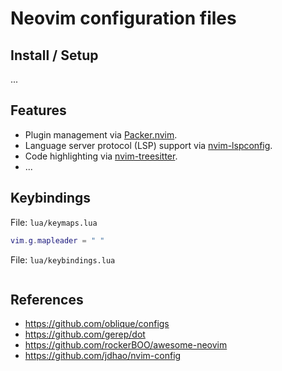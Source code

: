 # Neovim configuration files

## Install / Setup

...

## Features

+ Plugin management via [Packer.nvim](https://github.com/wbthomason/packer.nvim).
+ Language server protocol (LSP) support via [nvim-lspconfig](https://github.com/neovim/nvim-lspconfig).
+ Code highlighting via [nvim-treesitter](https://github.com/nvim-treesitter/nvim-treesitter).
+ ...

## Keybindings

File: `lua/keymaps.lua`
```lua
vim.g.mapleader = " "
```

File: `lua/keybindings.lua`
```lua

```

## References

+ https://github.com/oblique/configs
+ https://github.com/gerep/dot
+ https://github.com/rockerBOO/awesome-neovim
+ https://github.com/jdhao/nvim-config
